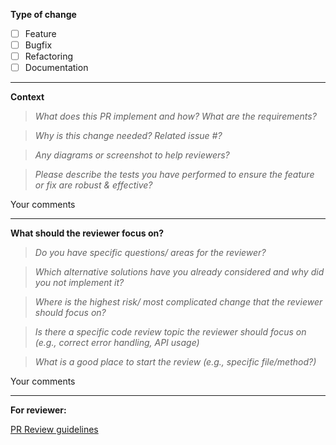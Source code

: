 **Type of change**
- [ ] Feature
- [ ] Bugfix
- [ ] Refactoring
- [ ] Documentation

-----------------------

**Context**

>_What does this PR implement and how? What are the requirements?_

>_Why is this change needed? Related issue #?_

>_Any diagrams or screenshot to help reviewers?_

>_Please describe the tests you have performed to ensure the feature or fix are robust & effective?_


Your comments


-----------------------

**What should the reviewer focus on?**
>_Do you have specific questions/ areas for the reviewer?_

>_Which alternative solutions have you already considered and why did you not implement it?_

>_Where is the highest risk/ most complicated change that the reviewer should focus on?_

>_Is there a specific code review topic the reviewer should focus on (e.g., correct error handling, API usage)_

>_What is a good place to start the review (e.g., specific file/method?)_


Your comments


-----------------------

**For reviewer:**

[PR Review guidelines](https://google.github.io/eng-practices/review/reviewer/standard.html)
